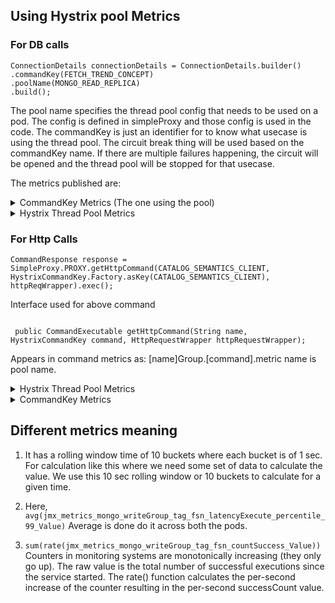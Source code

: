 ## Using Hystrix pool Metrics ##

### For DB calls ###

 ```
 ConnectionDetails connectionDetails = ConnectionDetails.builder()
.commandKey(FETCH_TREND_CONCEPT)
.poolName(MONGO_READ_REPLICA)
.build();
```

The pool name specifies the thread pool config that needs to be used on a pod. The config is defined in simpleProxy and those config is used in the code. The commandKey is just an identifier for to know what usecase is using the thread pool. The circuit break thing will be used based on the commandKey name. If there are multiple failures happening, the circuit will be opened and the thread pool will be stopped for that usecase.

The metrics published are:

<details>
<summary> CommandKey Metrics (The one using the pool) </summary>

```
"prod-user-feeds-cgt-service.jmx.metrics.mongo.read.replicaGroup.fetch.trend.concept.countBadRequests.Value",
  "prod-user-feeds-cgt-service.jmx.metrics.mongo.read.replicaGroup.fetch.trend.concept.countCollapsedRequests.Value",
  "prod-user-feeds-cgt-service.jmx.metrics.mongo.read.replicaGroup.fetch.trend.concept.countEmit.Value",
  "prod-user-feeds-cgt-service.jmx.metrics.mongo.read.replicaGroup.fetch.trend.concept.countExceptionsThrown.Value",
  "prod-user-feeds-cgt-service.jmx.metrics.mongo.read.replicaGroup.fetch.trend.concept.countFailure.Value",
  "prod-user-feeds-cgt-service.jmx.metrics.mongo.read.replicaGroup.fetch.trend.concept.countFallbackEmit.Value",
  "prod-user-feeds-cgt-service.jmx.metrics.mongo.read.replicaGroup.fetch.trend.concept.countFallbackFailure.Value",
  "prod-user-feeds-cgt-service.jmx.metrics.mongo.read.replicaGroup.fetch.trend.concept.countFallbackMissing.Value",
  "prod-user-feeds-cgt-service.jmx.metrics.mongo.read.replicaGroup.fetch.trend.concept.countFallbackRejection.Value",
  "prod-user-feeds-cgt-service.jmx.metrics.mongo.read.replicaGroup.fetch.trend.concept.countFallbackSuccess.Value",
  "prod-user-feeds-cgt-service.jmx.metrics.mongo.read.replicaGroup.fetch.trend.concept.countResponsesFromCache.Value",
  "prod-user-feeds-cgt-service.jmx.metrics.mongo.read.replicaGroup.fetch.trend.concept.countSemaphoreRejected.Value",
  "prod-user-feeds-cgt-service.jmx.metrics.mongo.read.replicaGroup.fetch.trend.concept.countShortCircuited.Value",
  "prod-user-feeds-cgt-service.jmx.metrics.mongo.read.replicaGroup.fetch.trend.concept.countSuccess.Value",
  "prod-user-feeds-cgt-service.jmx.metrics.mongo.read.replicaGroup.fetch.trend.concept.countThreadPoolRejected.Value",
  "prod-user-feeds-cgt-service.jmx.metrics.mongo.read.replicaGroup.fetch.trend.concept.countTimeout.Value",
  "prod-user-feeds-cgt-service.jmx.metrics.mongo.read.replicaGroup.fetch.trend.concept.currentTime.Value",
  "prod-user-feeds-cgt-service.jmx.metrics.mongo.read.replicaGroup.fetch.trend.concept.errorPercentage.Value",
  "prod-user-feeds-cgt-service.jmx.metrics.mongo.read.replicaGroup.fetch.trend.concept.executionSemaphorePermitsInUse.Value",
  "prod-user-feeds-cgt-service.jmx.metrics.mongo.read.replicaGroup.fetch.trend.concept.latencyExecute_mean.Value",
  "prod-user-feeds-cgt-service.jmx.metrics.mongo.read.replicaGroup.fetch.trend.concept.latencyExecute_percentile_25.Value",
  "prod-user-feeds-cgt-service.jmx.metrics.mongo.read.replicaGroup.fetch.trend.concept.latencyExecute_percentile_5.Value",
  "prod-user-feeds-cgt-service.jmx.metrics.mongo.read.replicaGroup.fetch.trend.concept.latencyExecute_percentile_50.Value",
  "prod-user-feeds-cgt-service.jmx.metrics.mongo.read.replicaGroup.fetch.trend.concept.latencyExecute_percentile_75.Value",
  "prod-user-feeds-cgt-service.jmx.metrics.mongo.read.replicaGroup.fetch.trend.concept.latencyExecute_percentile_90.Value",
  "prod-user-feeds-cgt-service.jmx.metrics.mongo.read.replicaGroup.fetch.trend.concept.latencyExecute_percentile_99.Value",
  "prod-user-feeds-cgt-service.jmx.metrics.mongo.read.replicaGroup.fetch.trend.concept.latencyExecute_percentile_995.Value",
  "prod-user-feeds-cgt-service.jmx.metrics.mongo.read.replicaGroup.fetch.trend.concept.latencyTotal_mean.Value",
  "prod-user-feeds-cgt-service.jmx.metrics.mongo.read.replicaGroup.fetch.trend.concept.latencyTotal_percentile_25.Value",
  "prod-user-feeds-cgt-service.jmx.metrics.mongo.read.replicaGroup.fetch.trend.concept.latencyTotal_percentile_5.Value",
  "prod-user-feeds-cgt-service.jmx.metrics.mongo.read.replicaGroup.fetch.trend.concept.latencyTotal_percentile_50.Value",
  "prod-user-feeds-cgt-service.jmx.metrics.mongo.read.replicaGroup.fetch.trend.concept.latencyTotal_percentile_75.Value",
  "prod-user-feeds-cgt-service.jmx.metrics.mongo.read.replicaGroup.fetch.trend.concept.latencyTotal_percentile_90.Value",
  "prod-user-feeds-cgt-service.jmx.metrics.mongo.read.replicaGroup.fetch.trend.concept.latencyTotal_percentile_99.Value",
  "prod-user-feeds-cgt-service.jmx.metrics.mongo.read.replicaGroup.fetch.trend.concept.latencyTotal_percentile_995.Value",
  "prod-user-feeds-cgt-service.jmx.metrics.mongo.read.replicaGroup.fetch.trend.concept.propertyValue_circuitBreakerErrorThresholdPercentage.Value",
  "prod-user-feeds-cgt-service.jmx.metrics.mongo.read.replicaGroup.fetch.trend.concept.propertyValue_circuitBreakerRequestVolumeThreshold.Value",
  "prod-user-feeds-cgt-service.jmx.metrics.mongo.read.replicaGroup.fetch.trend.concept.propertyValue_circuitBreakerSleepWindowInMilliseconds.Value",
  "prod-user-feeds-cgt-service.jmx.metrics.mongo.read.replicaGroup.fetch.trend.concept.propertyValue_executionIsolationSemaphoreMaxConcurrentRequests.Value",
  "prod-user-feeds-cgt-service.jmx.metrics.mongo.read.replicaGroup.fetch.trend.concept.propertyValue_executionIsolationThreadTimeoutInMilliseconds.Value",
  "prod-user-feeds-cgt-service.jmx.metrics.mongo.read.replicaGroup.fetch.trend.concept.propertyValue_executionTimeoutInMilliseconds.Value",
  "prod-user-feeds-cgt-service.jmx.metrics.mongo.read.replicaGroup.fetch.trend.concept.propertyValue_fallbackIsolationSemaphoreMaxConcurrentRequests.Value",
  "prod-user-feeds-cgt-service.jmx.metrics.mongo.read.replicaGroup.fetch.trend.concept.propertyValue_rollingStatisticalWindowInMilliseconds.Value",
  "prod-user-feeds-cgt-service.jmx.metrics.mongo.read.replicaGroup.fetch.trend.concept.rollingCountBadRequests.Value",
  "prod-user-feeds-cgt-service.jmx.metrics.mongo.read.replicaGroup.fetch.trend.concept.rollingCountCollapsedRequests.Value",
  "prod-user-feeds-cgt-service.jmx.metrics.mongo.read.replicaGroup.fetch.trend.concept.rollingCountEmit.Value",
  "prod-user-feeds-cgt-service.jmx.metrics.mongo.read.replicaGroup.fetch.trend.concept.rollingCountExceptionsThrown.Value",
  "prod-user-feeds-cgt-service.jmx.metrics.mongo.read.replicaGroup.fetch.trend.concept.rollingCountFailure.Value",
  "prod-user-feeds-cgt-service.jmx.metrics.mongo.read.replicaGroup.fetch.trend.concept.rollingCountFallbackEmit.Value",
  "prod-user-feeds-cgt-service.jmx.metrics.mongo.read.replicaGroup.fetch.trend.concept.rollingCountFallbackFailure.Value",
  "prod-user-feeds-cgt-service.jmx.metrics.mongo.read.replicaGroup.fetch.trend.concept.rollingCountFallbackMissing.Value",
  "prod-user-feeds-cgt-service.jmx.metrics.mongo.read.replicaGroup.fetch.trend.concept.rollingCountFallbackRejection.Value",
  "prod-user-feeds-cgt-service.jmx.metrics.mongo.read.replicaGroup.fetch.trend.concept.rollingCountFallbackSuccess.Value",
  "prod-user-feeds-cgt-service.jmx.metrics.mongo.read.replicaGroup.fetch.trend.concept.rollingCountResponsesFromCache.Value",
  "prod-user-feeds-cgt-service.jmx.metrics.mongo.read.replicaGroup.fetch.trend.concept.rollingCountSemaphoreRejected.Value",
  "prod-user-feeds-cgt-service.jmx.metrics.mongo.read.replicaGroup.fetch.trend.concept.rollingCountShortCircuited.Value",
  "prod-user-feeds-cgt-service.jmx.metrics.mongo.read.replicaGroup.fetch.trend.concept.rollingCountSuccess.Value",
  "prod-user-feeds-cgt-service.jmx.metrics.mongo.read.replicaGroup.fetch.trend.concept.rollingCountThreadPoolRejected.Value",
  "prod-user-feeds-cgt-service.jmx.metrics.mongo.read.replicaGroup.fetch.trend.concept.rollingCountTimeout.Value",
```
</details>

<details>
<summary>Hystrix Thread Pool Metrics</summary>
"prod-user-feeds-cgt-service.jmx.metrics.HystrixThreadPool.mongo.readThreadPool.completedTaskCount.Value",
"prod-user-feeds-cgt-service.jmx.metrics.HystrixThreadPool.mongo.readThreadPool.countThreadsExecuted.Value",
"prod-user-feeds-cgt-service.jmx.metrics.HystrixThreadPool.mongo.readThreadPool.currentTime.Value",
"prod-user-feeds-cgt-service.jmx.metrics.HystrixThreadPool.mongo.readThreadPool.largestPoolSize.Value",
"prod-user-feeds-cgt-service.jmx.metrics.HystrixThreadPool.mongo.readThreadPool.propertyValue_actualMaximumSize.Value",
"prod-user-feeds-cgt-service.jmx.metrics.HystrixThreadPool.mongo.readThreadPool.propertyValue_corePoolSize.Value",
"prod-user-feeds-cgt-service.jmx.metrics.HystrixThreadPool.mongo.readThreadPool.propertyValue_keepAliveTimeInMinutes.Value",
"prod-user-feeds-cgt-service.jmx.metrics.HystrixThreadPool.mongo.readThreadPool.propertyValue_maxQueueSize.Value",
"prod-user-feeds-cgt-service.jmx.metrics.HystrixThreadPool.mongo.readThreadPool.propertyValue_maximumSize.Value",
"prod-user-feeds-cgt-service.jmx.metrics.HystrixThreadPool.mongo.readThreadPool.propertyValue_queueSizeRejectionThreshold.Value",
"prod-user-feeds-cgt-service.jmx.metrics.HystrixThreadPool.mongo.readThreadPool.queueSize.Value",
"prod-user-feeds-cgt-service.jmx.metrics.HystrixThreadPool.mongo.readThreadPool.rollingCountCommandsRejected.Value",
"prod-user-feeds-cgt-service.jmx.metrics.HystrixThreadPool.mongo.readThreadPool.rollingCountThreadsExecuted.Value",
"prod-user-feeds-cgt-service.jmx.metrics.HystrixThreadPool.mongo.readThreadPool.rollingMaxActiveThreads.Value",
"prod-user-feeds-cgt-service.jmx.metrics.HystrixThreadPool.mongo.readThreadPool.threadActiveCount.Value",
"prod-user-feeds-cgt-service.jmx.metrics.HystrixThreadPool.mongo.readThreadPool.totalTaskCount.Value",
</details>

### For Http Calls ###

```
CommandResponse response = SimpleProxy.PROXY.getHttpCommand(CATALOG_SEMANTICS_CLIENT, HystrixCommandKey.Factory.asKey(CATALOG_SEMANTICS_CLIENT), httpReqWrapper).exec();
```

Interface used for above command
```

 public CommandExecutable getHttpCommand(String name, HystrixCommandKey command, HttpRequestWrapper httpRequestWrapper);
```

Appears in command metrics as: [name]Group.[command].metric
name is pool name.



<details>
<summary> Hystrix Thread Pool Metrics </summary>
"prod-user-feeds-cgt-service.jmx.metrics.HystrixThreadPool.catalog.semantics.clientThreadPool.completedTaskCount.Value",
  "prod-user-feeds-cgt-service.jmx.metrics.HystrixThreadPool.catalog.semantics.clientThreadPool.countThreadsExecuted.Value",
  "prod-user-feeds-cgt-service.jmx.metrics.HystrixThreadPool.catalog.semantics.clientThreadPool.currentTime.Value",
  "prod-user-feeds-cgt-service.jmx.metrics.HystrixThreadPool.catalog.semantics.clientThreadPool.largestPoolSize.Value",
  "prod-user-feeds-cgt-service.jmx.metrics.HystrixThreadPool.catalog.semantics.clientThreadPool.propertyValue_actualMaximumSize.Value",
  "prod-user-feeds-cgt-service.jmx.metrics.HystrixThreadPool.catalog.semantics.clientThreadPool.propertyValue_corePoolSize.Value",
  "prod-user-feeds-cgt-service.jmx.metrics.HystrixThreadPool.catalog.semantics.clientThreadPool.propertyValue_keepAliveTimeInMinutes.Value",
  "prod-user-feeds-cgt-service.jmx.metrics.HystrixThreadPool.catalog.semantics.clientThreadPool.propertyValue_maxQueueSize.Value",
  "prod-user-feeds-cgt-service.jmx.metrics.HystrixThreadPool.catalog.semantics.clientThreadPool.propertyValue_maximumSize.Value",
  "prod-user-feeds-cgt-service.jmx.metrics.HystrixThreadPool.catalog.semantics.clientThreadPool.propertyValue_queueSizeRejectionThreshold.Value",
  "prod-user-feeds-cgt-service.jmx.metrics.HystrixThreadPool.catalog.semantics.clientThreadPool.queueSize.Value",
  "prod-user-feeds-cgt-service.jmx.metrics.HystrixThreadPool.catalog.semantics.clientThreadPool.rollingCountCommandsRejected.Value",
  "prod-user-feeds-cgt-service.jmx.metrics.HystrixThreadPool.catalog.semantics.clientThreadPool.rollingCountThreadsExecuted.Value",
  "prod-user-feeds-cgt-service.jmx.metrics.HystrixThreadPool.catalog.semantics.clientThreadPool.rollingMaxActiveThreads.Value",
  "prod-user-feeds-cgt-service.jmx.metrics.HystrixThreadPool.catalog.semantics.clientThreadPool.threadActiveCount.Value",
  "prod-user-feeds-cgt-service.jmx.metrics.HystrixThreadPool.catalog.semantics.clientThreadPool.totalTaskCount.Value",
</details>

<details>
<summary> CommandKey Metrics </summary>
"prod-user-feeds-cgt-service.jmx.metrics.catalog.semantics.clientGroup.catalog.semantics.client.countBadRequests.Value",
  "prod-user-feeds-cgt-service.jmx.metrics.catalog.semantics.clientGroup.catalog.semantics.client.countCollapsedRequests.Value",
  "prod-user-feeds-cgt-service.jmx.metrics.catalog.semantics.clientGroup.catalog.semantics.client.countEmit.Value",
  "prod-user-feeds-cgt-service.jmx.metrics.catalog.semantics.clientGroup.catalog.semantics.client.countExceptionsThrown.Value",
  "prod-user-feeds-cgt-service.jmx.metrics.catalog.semantics.clientGroup.catalog.semantics.client.countFailure.Value",
  "prod-user-feeds-cgt-service.jmx.metrics.catalog.semantics.clientGroup.catalog.semantics.client.countFallbackEmit.Value",
  "prod-user-feeds-cgt-service.jmx.metrics.catalog.semantics.clientGroup.catalog.semantics.client.countFallbackFailure.Value",
  "prod-user-feeds-cgt-service.jmx.metrics.catalog.semantics.clientGroup.catalog.semantics.client.countFallbackMissing.Value",
  "prod-user-feeds-cgt-service.jmx.metrics.catalog.semantics.clientGroup.catalog.semantics.client.countFallbackRejection.Value",
  "prod-user-feeds-cgt-service.jmx.metrics.catalog.semantics.clientGroup.catalog.semantics.client.countFallbackSuccess.Value",
  "prod-user-feeds-cgt-service.jmx.metrics.catalog.semantics.clientGroup.catalog.semantics.client.countResponsesFromCache.Value",
  "prod-user-feeds-cgt-service.jmx.metrics.catalog.semantics.clientGroup.catalog.semantics.client.countSemaphoreRejected.Value",
  "prod-user-feeds-cgt-service.jmx.metrics.catalog.semantics.clientGroup.catalog.semantics.client.countShortCircuited.Value",
  "prod-user-feeds-cgt-service.jmx.metrics.catalog.semantics.clientGroup.catalog.semantics.client.countSuccess.Value",
  "prod-user-feeds-cgt-service.jmx.metrics.catalog.semantics.clientGroup.catalog.semantics.client.countThreadPoolRejected.Value",
  "prod-user-feeds-cgt-service.jmx.metrics.catalog.semantics.clientGroup.catalog.semantics.client.countTimeout.Value",
  "prod-user-feeds-cgt-service.jmx.metrics.catalog.semantics.clientGroup.catalog.semantics.client.currentTime.Value",
  "prod-user-feeds-cgt-service.jmx.metrics.catalog.semantics.clientGroup.catalog.semantics.client.errorPercentage.Value",
  "prod-user-feeds-cgt-service.jmx.metrics.catalog.semantics.clientGroup.catalog.semantics.client.executionSemaphorePermitsInUse.Value",
  "prod-user-feeds-cgt-service.jmx.metrics.catalog.semantics.clientGroup.catalog.semantics.client.latencyExecute_mean.Value",
  "prod-user-feeds-cgt-service.jmx.metrics.catalog.semantics.clientGroup.catalog.semantics.client.latencyExecute_percentile_25.Value",
  "prod-user-feeds-cgt-service.jmx.metrics.catalog.semantics.clientGroup.catalog.semantics.client.latencyExecute_percentile_5.Value",
  "prod-user-feeds-cgt-service.jmx.metrics.catalog.semantics.clientGroup.catalog.semantics.client.latencyExecute_percentile_50.Value",
  "prod-user-feeds-cgt-service.jmx.metrics.catalog.semantics.clientGroup.catalog.semantics.client.latencyExecute_percentile_75.Value",
  "prod-user-feeds-cgt-service.jmx.metrics.catalog.semantics.clientGroup.catalog.semantics.client.latencyExecute_percentile_90.Value",
  "prod-user-feeds-cgt-service.jmx.metrics.catalog.semantics.clientGroup.catalog.semantics.client.latencyExecute_percentile_99.Value",
  "prod-user-feeds-cgt-service.jmx.metrics.catalog.semantics.clientGroup.catalog.semantics.client.latencyExecute_percentile_995.Value",
  "prod-user-feeds-cgt-service.jmx.metrics.catalog.semantics.clientGroup.catalog.semantics.client.latencyTotal_mean.Value",
  "prod-user-feeds-cgt-service.jmx.metrics.catalog.semantics.clientGroup.catalog.semantics.client.latencyTotal_percentile_25.Value",
  "prod-user-feeds-cgt-service.jmx.metrics.catalog.semantics.clientGroup.catalog.semantics.client.latencyTotal_percentile_5.Value",
  "prod-user-feeds-cgt-service.jmx.metrics.catalog.semantics.clientGroup.catalog.semantics.client.latencyTotal_percentile_50.Value",
  "prod-user-feeds-cgt-service.jmx.metrics.catalog.semantics.clientGroup.catalog.semantics.client.latencyTotal_percentile_75.Value",
  "prod-user-feeds-cgt-service.jmx.metrics.catalog.semantics.clientGroup.catalog.semantics.client.latencyTotal_percentile_90.Value",
  "prod-user-feeds-cgt-service.jmx.metrics.catalog.semantics.clientGroup.catalog.semantics.client.latencyTotal_percentile_99.Value",
  "prod-user-feeds-cgt-service.jmx.metrics.catalog.semantics.clientGroup.catalog.semantics.client.latencyTotal_percentile_995.Value",
  "prod-user-feeds-cgt-service.jmx.metrics.catalog.semantics.clientGroup.catalog.semantics.client.propertyValue_circuitBreakerErrorThresholdPercentage.Value",
  "prod-user-feeds-cgt-service.jmx.metrics.catalog.semantics.clientGroup.catalog.semantics.client.propertyValue_circuitBreakerRequestVolumeThreshold.Value",
  "prod-user-feeds-cgt-service.jmx.metrics.catalog.semantics.clientGroup.catalog.semantics.client.propertyValue_circuitBreakerSleepWindowInMilliseconds.Value",
  "prod-user-feeds-cgt-service.jmx.metrics.catalog.semantics.clientGroup.catalog.semantics.client.propertyValue_executionIsolationSemaphoreMaxConcurrentRequests.Value",
  "prod-user-feeds-cgt-service.jmx.metrics.catalog.semantics.clientGroup.catalog.semantics.client.propertyValue_executionIsolationThreadTimeoutInMilliseconds.Value",
  "prod-user-feeds-cgt-service.jmx.metrics.catalog.semantics.clientGroup.catalog.semantics.client.propertyValue_executionTimeoutInMilliseconds.Value",
  "prod-user-feeds-cgt-service.jmx.metrics.catalog.semantics.clientGroup.catalog.semantics.client.propertyValue_fallbackIsolationSemaphoreMaxConcurrentRequests.Value",
  "prod-user-feeds-cgt-service.jmx.metrics.catalog.semantics.clientGroup.catalog.semantics.client.propertyValue_rollingStatisticalWindowInMilliseconds.Value",
  "prod-user-feeds-cgt-service.jmx.metrics.catalog.semantics.clientGroup.catalog.semantics.client.rollingCountBadRequests.Value",
  "prod-user-feeds-cgt-service.jmx.metrics.catalog.semantics.clientGroup.catalog.semantics.client.rollingCountCollapsedRequests.Value",
  "prod-user-feeds-cgt-service.jmx.metrics.catalog.semantics.clientGroup.catalog.semantics.client.rollingCountEmit.Value",
  "prod-user-feeds-cgt-service.jmx.metrics.catalog.semantics.clientGroup.catalog.semantics.client.rollingCountExceptionsThrown.Value",
  "prod-user-feeds-cgt-service.jmx.metrics.catalog.semantics.clientGroup.catalog.semantics.client.rollingCountFailure.Value",
  "prod-user-feeds-cgt-service.jmx.metrics.catalog.semantics.clientGroup.catalog.semantics.client.rollingCountFallbackEmit.Value",
  "prod-user-feeds-cgt-service.jmx.metrics.catalog.semantics.clientGroup.catalog.semantics.client.rollingCountFallbackFailure.Value",
  "prod-user-feeds-cgt-service.jmx.metrics.catalog.semantics.clientGroup.catalog.semantics.client.rollingCountFallbackMissing.Value",
  "prod-user-feeds-cgt-service.jmx.metrics.catalog.semantics.clientGroup.catalog.semantics.client.rollingCountFallbackRejection.Value",
  "prod-user-feeds-cgt-service.jmx.metrics.catalog.semantics.clientGroup.catalog.semantics.client.rollingCountFallbackSuccess.Value",
  "prod-user-feeds-cgt-service.jmx.metrics.catalog.semantics.clientGroup.catalog.semantics.client.rollingCountResponsesFromCache.Value",
  "prod-user-feeds-cgt-service.jmx.metrics.catalog.semantics.clientGroup.catalog.semantics.client.rollingCountSemaphoreRejected.Value",
  "prod-user-feeds-cgt-service.jmx.metrics.catalog.semantics.clientGroup.catalog.semantics.client.rollingCountShortCircuited.Value",
  "prod-user-feeds-cgt-service.jmx.metrics.catalog.semantics.clientGroup.catalog.semantics.client.rollingCountSuccess.Value",
  "prod-user-feeds-cgt-service.jmx.metrics.catalog.semantics.clientGroup.catalog.semantics.client.rollingCountThreadPoolRejected.Value",
  "prod-user-feeds-cgt-service.jmx.metrics.catalog.semantics.clientGroup.catalog.semantics.client.rollingCountTimeout.Value",
</details>



## Different metrics meaning ##


1. It has a rolling window time of 10 buckets where each bucket is of 1 sec. For calculation like this where we need some set of data to calculate the value. We use this 10 sec rolling window or 10 buckets to calculate for a given time.

2. Here,
   ```avg(jmx_metrics_mongo_writeGroup_tag_fsn_latencyExecute_percentile_99_Value)```
    Average is done do it across both the pods.

3. ```sum(rate(jmx_metrics_mongo_writeGroup_tag_fsn_countSuccess_Value))```
    Counters in monitoring systems are monotonically increasing (they only go up). The raw value is the total number of successful executions since the service started. The rate() function calculates the per-second increase of the counter resulting in the per-second successCount value.









